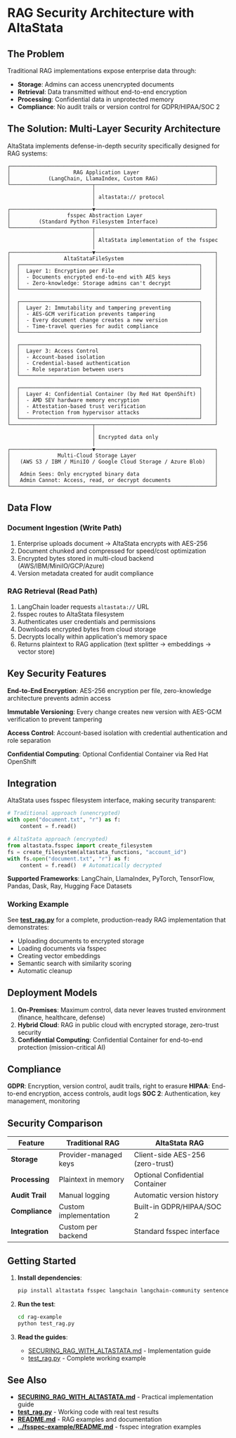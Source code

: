# RAG Security Architecture with AltaStata

## The Problem

Traditional RAG implementations expose enterprise data through:
- **Storage**: Admins can access unencrypted documents
- **Retrieval**: Data transmitted without end-to-end encryption
- **Processing**: Confidential data in unprotected memory
- **Compliance**: No audit trails or version control for GDPR/HIPAA/SOC 2

## The Solution: Multi-Layer Security Architecture

AltaStata implements defense-in-depth security specifically designed for RAG systems:

```
┌─────────────────────────────────────────────────────────────────┐
│                    RAG Application Layer                        │
│            (LangChain, LlamaIndex, Custom RAG)                  │
└──────────────────────────┬──────────────────────────────────────┘
                           │
                           │ altastata:// protocol
                           │
┌──────────────────────────▼──────────────────────────────────────┐
│                  fsspec Abstraction Layer                       │
│         (Standard Python Filesystem Interface)                  │
└──────────────────────────┬──────────────────────────────────────┘
                           │
                           │ AltaStata implementation of the fsspec
                           │
┌──────────────────────────▼──────────────────────────────────────┐
│                 AltaStataFileSystem                             │
│  ┌─────────────────────────────────────────────────────────┐    │
│  │  Layer 1: Encryption per File                           │    │
│  │  - Documents encrypted end-to-end with AES keys         │    │
│  │  - Zero-knowledge: Storage admins can't decrypt         │    │
│  └─────────────────────────────────────────────────────────┘    │
│                                                                 │
│  ┌─────────────────────────────────────────────────────────┐    │
│  │  Layer 2: Immutability and tampering preventing         │    │
│  │  - AES-GCM verification prevents tampering              │    │
│  │  - Every document change creates a new version          │    │
│  │  - Time-travel queries for audit compliance             │    │
│  └─────────────────────────────────────────────────────────┘    │
│                                                                 │
│  ┌─────────────────────────────────────────────────────────┐    │
│  │  Layer 3: Access Control                                │    │
│  │  - Account-based isolation                              │    │
│  │  - Credential-based authentication                      │    │
│  │  - Role separation between users                        │    │
│  └─────────────────────────────────────────────────────────┘    │
│                                                                 │
│  ┌─────────────────────────────────────────────────────────┐    │
│  │  Layer 4: Confidential Container (by Red Hat OpenShift) │    │
│  │  - AMD SEV hardware memory encryption                   │    │
│  │  - Attestation-based trust verification                 │    │
│  │  - Protection from hypervisor attacks                   │    │
│  └─────────────────────────────────────────────────────────┘    │
└──────────────────────────┬──────────────────────────────────────┘
                           │
                           │ Encrypted data only
                           │
┌──────────────────────────▼──────────────────────────────────────┐
│               Multi-Cloud Storage Layer                         │
│   (AWS S3 / IBM / MiniIO / Google Cloud Storage / Azure Blob)   │
│                                                                 │
│   Admin Sees: Only encrypted binary data                        │
│   Admin Cannot: Access, read, or decrypt documents              │
└─────────────────────────────────────────────────────────────────┘
```

## Data Flow

### Document Ingestion (Write Path)
1. Enterprise uploads document → AltaStata encrypts with AES-256
2. Document chunked and compressed for speed/cost optimization
3. Encrypted bytes stored in multi-cloud backend (AWS/IBM/MiniIO/GCP/Azure)
4. Version metadata created for audit compliance

### RAG Retrieval (Read Path)
1. LangChain loader requests `altastata://` URL
2. fsspec routes to AltaStata filesystem
3. Authenticates user credentials and permissions
4. Downloads encrypted bytes from cloud storage
5. Decrypts locally within application's memory space
6. Returns plaintext to RAG application (text splitter → embeddings → vector store)

## Key Security Features

**End-to-End Encryption**: AES-256 encryption per file, zero-knowledge architecture prevents admin access

**Immutable Versioning**: Every change creates new version with AES-GCM verification to prevent tampering

**Access Control**: Account-based isolation with credential authentication and role separation

**Confidential Computing**: Optional Confidential Container via Red Hat OpenShift

## Integration

AltaStata uses fsspec filesystem interface, making security transparent:

```python
# Traditional approach (unencrypted)
with open("document.txt", "r") as f:
    content = f.read()

# AltaStata approach (encrypted)
from altastata.fsspec import create_filesystem
fs = create_filesystem(altastata_functions, "account_id")
with fs.open("document.txt", "r") as f:
    content = f.read()  # Automatically decrypted
```

**Supported Frameworks**: LangChain, LlamaIndex, PyTorch, TensorFlow, Pandas, Dask, Ray, Hugging Face Datasets

### Working Example

See **[test_rag.py](test_rag.py)** for a complete, production-ready RAG implementation that demonstrates:
- Uploading documents to encrypted storage
- Loading documents via fsspec
- Creating vector embeddings
- Semantic search with similarity scoring
- Automatic cleanup

## Deployment Models

1. **On-Premises**: Maximum control, data never leaves trusted environment (finance, healthcare, defense)
2. **Hybrid Cloud**: RAG in public cloud with encrypted storage, zero-trust security
3. **Confidential Computing**: Confidential Container for end-to-end protection (mission-critical AI)

## Compliance

**GDPR**: Encryption, version control, audit trails, right to erasure
**HIPAA**: End-to-end encryption, access controls, audit logs
**SOC 2**: Authentication, key management, monitoring

## Security Comparison

| Feature | Traditional RAG | AltaStata RAG |
|---------|----------------|---------------|
| **Storage** | Provider-managed keys | Client-side AES-256 (zero-trust) |
| **Processing** | Plaintext in memory | Optional Confidential Container |
| **Audit Trail** | Manual logging | Automatic version history |
| **Compliance** | Custom implementation | Built-in GDPR/HIPAA/SOC 2 |
| **Integration** | Custom per backend | Standard fsspec interface |




## Getting Started

1. **Install dependencies**:
   ```bash
   pip install altastata fsspec langchain langchain-community sentence-transformers faiss-cpu
   ```

2. **Run the test**:
   ```bash
   cd rag-example
   python test_rag.py
   ```

3. **Read the guides**:
   - [SECURING_RAG_WITH_ALTASTATA.md](SECURING_RAG_WITH_ALTASTATA.md) - Implementation guide
   - [test_rag.py](test_rag.py) - Complete working example

## See Also

- **[SECURING_RAG_WITH_ALTASTATA.md](SECURING_RAG_WITH_ALTASTATA.md)** - Practical implementation guide
- **[test_rag.py](test_rag.py)** - Working code with real test results  
- **[README.md](README.md)** - RAG examples and documentation
- **[../fsspec-example/README.md](../fsspec-example/README.md)** - fsspec integration examples
